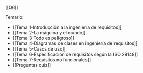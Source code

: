 [[Q6]]

Temario:
+ [[Tema 1-Introducción a la ingeniería de requisitos]]
+ [[Tema 2-La máquina y el mundo]]
+ [[Tema 3-Todo es peligroso]]
+ [[Tema 4-Diagramas de clases en ingeniería de requisitos]]
+ [[Tema 5-Casos de uso]]
+ [[Tema 6-Especificación de requisitos según la ISO 29148]]
+ [[Tema 7-Requisitos no funcionales]]
+ [[Preguntas quiz]]